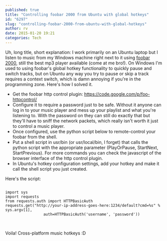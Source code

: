 ```yaml
---
published: true
title: "Controlling foobar 2000 from Ubuntu with global hotkeys"
id: "6297"
slug: "controlling-foobar-2000-from-ubuntu-with-global-hotkeys"
author: rv
date: 2015-01-20 19:21
categories: Tech
---
```

Uh, long title, short explanation: I work primarily on an Ubuntu laptop but I listen to music from my Windows machine right next to it using <a href="http://www.foobar2000.org/" target="_blank">foobar 2000</a>, still the best mp3 player available (come at me bro!). On Windows I'm used to using foobar's global hotkey functionality to quickly pause and switch tracks, but on Ubuntu any way you try to pause or skip a track requires a context switch, which is damn annoying if you're in the programming zone. Here's how I solved it.
<ul>
	<li>Get the foobar http control plugin: <a href="https://code.google.com/p/foo-httpcontrol/" target="_blank">https://code.google.com/p/foo-httpcontrol/</a></li>
	<li>Configure it to require a password just to be safe. Without it anyone can log in to your music player and mess up your playlist and what you're listening to. With the password on they can still do exactly that but they'll have to sniff the network packets, which really isn't worth it just to control a music player.</li>
	<li>Once configured, use the python script below to remote-control your foobar from the shell.</li>
	<li>Put a shell script in usr/bin (or usr/local/bin, I forget) that calls the python script with the appropriate parameter (PlayOrPause, StartNext, StartPrevious). For more commands you can check the javascript of the browser interface of the http control plugin.</li>
	<li>In Ubuntu's hotkey configuration settings, add your hotkey and make it call the shell script you just created.</li>
</ul>
Here's the script:
<pre><code>
import sys
import requests
from requests.auth import HTTPBasicAuth
requests.get("http://your-ip-address-goes-here:1234/default?cmd=%s" % sys.argv[1],
                 auth=HTTPBasicAuth('username', 'password'))

</code>
</pre>

Voila! Cross-platform music hotkeys :D
